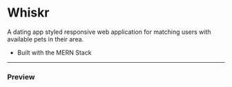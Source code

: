 # Whiskr

A dating app styled responsive web application for matching users with available pets in their area.

* Built with the MERN Stack

___

### Preview

